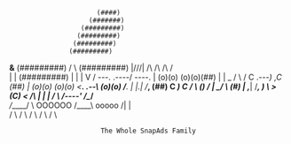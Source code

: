                           (####)
                        (#######)
                      (#########)
                     (#########)
                    (#########)
                   (#########)
   __&__          (#########)
  /     \        (#########)   |\/\/\/|     /\ /\  /\               /\
 |       |      (#########)    |      |     | V  \/  \---.    .----/  \----.
 |  (o)(o)       (o)(o)(##)    |      |      \_        /       \          /
 C   .---_)    ,_C     (##)    | (o)(o)       (o)(o)  <__.   .--\ (o)(o) /__.
  | |.___|    /___,   (##)     C      _)     _C         /     \     ()     /
  |  \__/       \     (#)       | ,___|     /____,   )  \      >   (C_)   <
  /_____\        |    |         |   /         \     /----'    /___\____/___\
 /_____/ \       OOOOOO        /____\          ooooo             /|    |\
/         \     /      \      /      \        /     \           /        \
 
                           The Whole SnapAds Family